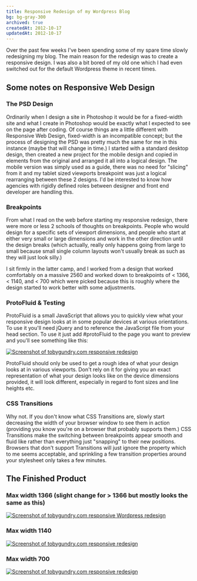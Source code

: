 ```yaml
---
title: Responsive Redesign of my Wordpress Blog
bg: bg-gray-300
archived: true
createdAt: 2012-10-17
updatedAt: 2012-10-17
---
```

Over the past few weeks I've been spending some of my spare time slowly redesigning my blog. The main reason for the redesign was to create a responsive design. I was also a bit bored of my old one which I had even switched out for the default Wordpress theme in recent times.

## Some notes on Responsive Web Design

### The PSD Design

Ordinarily when I design a site in Photoshop it would be for a fixed-width site and what I create in Photoshop would be exactly what I expected to see on the page after coding. Of course things are a little different with Responsive Web Design, fixed-width is an incompatible concept; but the process of designing the PSD was pretty much the same for me in this instance (maybe that will change in time.) I started with a standard desktop design, then created a new project for the mobile design and copied in elements from the original and arranged it all into a logical design. The mobile version was simply used as a guide, there was no need for "slicing" from it and my tablet sized viewports breakpoint was just a logical rearranging between these 2 designs. I'd be interested to know how agencies with rigidly defined roles between designer and front end developer are handling this.

### Breakpoints

From what I read on the web before starting my responsive redesign, there were more or less 2 schools of thoughts on breakpoints. People who would design for a specific sets of viewport dimensions, and people who start at either very small or large dimensions and work in the other direction until the design breaks (which actually, really only happens going from large to small because small single column layouts won't usually break as such as they will just look silly.)

I sit firmly in the latter camp, and I worked from a design that worked comfortably on a massive 2560 and worked down to breakpoints of &lt; 1366, &lt; 1140, and &lt; 700 which were picked because this is roughly where the design started to work better with some adjustments.

### ProtoFluid &amp; Testing

ProtoFluid is a small JavaScript that allows you to quickly view what your responsive design looks at in some popular devices at various orientations. To use it you'll need jQuery and to reference the JavaScript file from your head section. To use it just add #protoFluid to the page you want to preview and you'll see something like this:

<a href="/images/posts/Screen-Shot-2012-10-17-at-2.49.50-PM.png"><img class="mx-auto" title="Screenshot of tobygundry.com responsive redesign" src="/images/posts/Screen-Shot-2012-10-17-at-2.49.50-PM.png" alt="Screenshot of tobygundry.com responsive redesign" /></a>

ProtoFluid should only be used to get a rough idea of what your design looks at in various viewports. Don't rely on it for giving you an exact representation of what your design looks like on the device dimensions provided, it will look different, especially in regard to font sizes and line heights etc.

### CSS Transitions

Why not. If you don't know what CSS Transitions are, slowly start decreasing the width of your browser window to see them in action (providing you know you're on a browser that probably supports them.) CSS Transitions make the switching between breakpoints appear smooth and fluid like rather than everything just "snapping" to their new positions. Browsers that don't support Transitions will just ignore the property which to me seems acceptable, and sprinkling a few transition properties around your stylesheet only takes a few minutes.

## The Finished Product

### Max width 1366 (slight change for &gt; 1366 but mostly looks the same as this)

<a href="/images/posts/Screen-Shot-2012-10-17-at-2.54.42-PM.png"><img class="mx-auto" title="Screenshot of tobygundry.com responsive redesign" src="/images/posts/Screen-Shot-2012-10-17-at-2.54.42-PM.png" alt="Screenshot of tobygundry.com responsive Wordpress redesign" /></a>

### Max width 1140
<a href="/images/posts/Screen-Shot-2012-10-17-at-3.00.26-PM.png"><img class="mx-auto" title="Screenshot of tobygundry.com responsive redesign" src="/images/posts/Screen-Shot-2012-10-17-at-3.00.26-PM.png" alt="Screenshot of tobygundry.com responsive redesign" /></a>

### Max width 700

<a href="/images/posts/Screen-Shot-2012-10-17-at-3.02.03-PM.png"><img class="mx-auto" title="Screen Shot 2012-10-17 at 3.02.03 PM" src="/images/posts/Screen-Shot-2012-10-17-at-3.02.03-PM.png" alt="Screenshot of tobygundry.com responsive redesign" /></a>